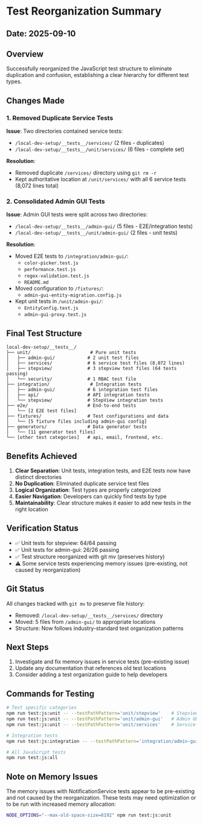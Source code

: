 # Test Reorganization Summary

## Date: 2025-09-10

## Overview
Successfully reorganized the JavaScript test structure to eliminate duplication and confusion, establishing a clear hierarchy for different test types.

## Changes Made

### 1. Removed Duplicate Service Tests
**Issue**: Two directories contained service tests:
- `/local-dev-setup/__tests__/services/` (2 files - duplicates)
- `/local-dev-setup/__tests__/unit/services/` (6 files - complete set)

**Resolution**: 
- Removed duplicate `/services/` directory using `git rm -r`
- Kept authoritative location at `/unit/services/` with all 6 service tests (8,072 lines total)

### 2. Consolidated Admin GUI Tests
**Issue**: Admin GUI tests were split across two directories:
- `/local-dev-setup/__tests__/admin-gui/` (5 files - E2E/integration tests)
- `/local-dev-setup/__tests__/unit/admin-gui/` (2 files - unit tests)

**Resolution**:
- Moved E2E tests to `/integration/admin-gui/`:
  - `color-picker.test.js`
  - `performance.test.js`
  - `regex-validation.test.js`
  - `README.md`
- Moved configuration to `/fixtures/`:
  - `admin-gui-entity-migration.config.js`
- Kept unit tests in `/unit/admin-gui/`:
  - `EntityConfig.test.js`
  - `admin-gui-proxy.test.js`

## Final Test Structure

```
local-dev-setup/__tests__/
├── unit/                      # Pure unit tests
│   ├── admin-gui/            # 2 unit test files
│   ├── services/             # 6 service test files (8,072 lines)
│   ├── stepview/             # 3 stepview test files (64 tests passing)
│   └── security/             # 1 RBAC test file
├── integration/               # Integration tests
│   ├── admin-gui/            # 6 integration test files
│   ├── api/                  # API integration tests
│   └── stepview/             # StepView integration tests
├── e2e/                      # End-to-end tests
│   └── [2 E2E test files]
├── fixtures/                 # Test configurations and data
│   └── [5 fixture files including admin-gui config]
├── generators/               # Data generator tests
│   └── [11 generator test files]
└── [other test categories]   # api, email, frontend, etc.
```

## Benefits Achieved

1. **Clear Separation**: Unit tests, integration tests, and E2E tests now have distinct directories
2. **No Duplication**: Eliminated duplicate service test files
3. **Logical Organization**: Test types are properly categorized
4. **Easier Navigation**: Developers can quickly find tests by type
5. **Maintainability**: Clear structure makes it easier to add new tests in the right location

## Verification Status

- ✅ Unit tests for stepview: 64/64 passing
- ✅ Unit tests for admin-gui: 26/26 passing  
- ✅ Test structure reorganized with git mv (preserves history)
- ⚠️ Some service tests experiencing memory issues (pre-existing, not caused by reorganization)

## Git Status

All changes tracked with `git mv` to preserve file history:
- Removed: `/local-dev-setup/__tests__/services/` directory
- Moved: 5 files from `/admin-gui/` to appropriate locations
- Structure: Now follows industry-standard test organization patterns

## Next Steps

1. Investigate and fix memory issues in service tests (pre-existing issue)
2. Update any documentation that references old test locations
3. Consider adding a test organization guide to help developers

## Commands for Testing

```bash
# Test specific categories
npm run test:js:unit -- --testPathPattern='unit/stepview'    # Stepview unit tests
npm run test:js:unit -- --testPathPattern='unit/admin-gui'   # Admin GUI unit tests
npm run test:js:unit -- --testPathPattern='unit/services'    # Service unit tests

# Integration tests
npm run test:js:integration -- --testPathPattern='integration/admin-gui'

# All JavaScript tests
npm run test:js:all
```

## Note on Memory Issues

The memory issues with NotificationService tests appear to be pre-existing and not caused by the reorganization. These tests may need optimization or to be run with increased memory allocation:

```bash
NODE_OPTIONS="--max-old-space-size=8192" npm run test:js:unit
```